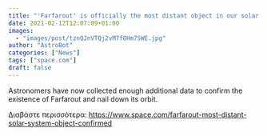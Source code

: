 ```yaml
---
title: "'Farfarout' is officially the most distant object in our solar system"
date: 2021-02-12T12:07:09+01:00
images:
  - "images/post/tznQJnVTQj2vM7f8Hm7SWE.jpg"
author: "AstroBot"
categories: ["News"]
tags: ["space.com"]
draft: false
---
```


Astronomers have now collected enough additional data to confirm the existence of Farfarout and nail down its orbit. 

Διαβάστε περισσότερα: https://www.space.com/farfarout-most-distant-solar-system-object-confirmed
